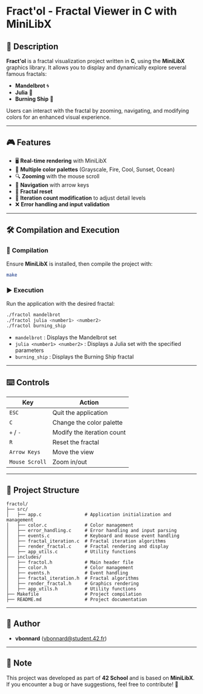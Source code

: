 # Fract'ol - Fractal Viewer in C with MiniLibX

## 📌 Description
**Fract'ol** is a fractal visualization project written in **C**, using the **MiniLibX** graphics library. It allows you to display and dynamically explore several famous fractals:

- **Mandelbrot** 🌀
- **Julia** 🔷
- **Burning Ship** 🚢

Users can interact with the fractal by zooming, navigating, and modifying colors for an enhanced visual experience.

---

## 🎮 Features

- 🖥 **Real-time rendering** with MiniLibX
- 🎨 **Multiple color palettes** (Grayscale, Fire, Cool, Sunset, Ocean)
- 🔍 **Zooming** with the mouse scroll
- 🚀 **Navigation** with arrow keys
- 🔄 **Fractal reset**
- 🔢 **Iteration count modification** to adjust detail levels
- ❌ **Error handling and input validation**

---

## 🛠 Compilation and Execution

### 🔧 **Compilation**
Ensure **MiniLibX** is installed, then compile the project with:
```sh
make
```

### ▶️ **Execution**
Run the application with the desired fractal:
```sh
./fractol mandelbrot
./fractol julia <number1> <number2>
./fractol burning_ship
```
- `mandelbrot` : Displays the Mandelbrot set
- `julia <number1> <number2>` : Displays a Julia set with the specified parameters
- `burning_ship` : Displays the Burning Ship fractal

---

## ⌨️ Controls

| Key           | Action |
|--------------|------------------------------------------------|
| `ESC`       | Quit the application |
| `C`         | Change the color palette |
| `+` / `-`   | Modify the iteration count |
| `R`         | Reset the fractal |
| `Arrow Keys`| Move the view |
| `Mouse Scroll` | Zoom in/out |

---

## 📂 Project Structure

```
fractol/
├── src/
│   ├── app.c                # Application initialization and management
│   ├── color.c              # Color management
│   ├── error_handling.c     # Error handling and input parsing
│   ├── events.c             # Keyboard and mouse event handling
│   ├── fractal_iteration.c  # Fractal iteration algorithms
│   ├── render_fractal.c     # Fractal rendering and display
│   ├── app_utils.c          # Utility functions
├── includes/
│   ├── fractol.h            # Main header file
│   ├── color.h              # Color management
│   ├── events.h             # Event handling
│   ├── fractal_iteration.h  # Fractal algorithms
│   ├── render_fractal.h     # Graphics rendering
│   ├── app_utils.h          # Utility functions
├── Makefile                 # Project compilation
├── README.md                # Project documentation
```

---

## 📜 Author
- **vbonnard** (<vbonnard@student.42.fr>)

---

## 📌 Note
This project was developed as part of **42 School** and is based on **MiniLibX**.
If you encounter a bug or have suggestions, feel free to contribute! 🚀
